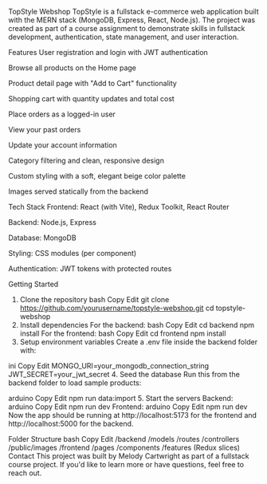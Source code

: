 TopStyle Webshop
TopStyle is a fullstack e-commerce web application built with the MERN stack (MongoDB, Express, React, Node.js). The project was created as part of a course assignment to demonstrate skills in fullstack development, authentication, state management, and user interaction.

Features
User registration and login with JWT authentication

Browse all products on the Home page

Product detail page with "Add to Cart" functionality

Shopping cart with quantity updates and total cost

Place orders as a logged-in user

View your past orders

Update your account information

Category filtering and clean, responsive design

Custom styling with a soft, elegant beige color palette

Images served statically from the backend

Tech Stack
Frontend: React (with Vite), Redux Toolkit, React Router

Backend: Node.js, Express

Database: MongoDB

Styling: CSS modules (per component)

Authentication: JWT tokens with protected routes

Getting Started
1. Clone the repository
bash
Copy
Edit
git clone https://github.com/yourusername/topstyle-webshop.git
cd topstyle-webshop
2. Install dependencies
For the backend:
bash
Copy
Edit
cd backend
npm install
For the frontend:
bash
Copy
Edit
cd frontend
npm install
3. Setup environment variables
Create a .env file inside the backend folder with:

ini
Copy
Edit
MONGO_URI=your_mongodb_connection_string
JWT_SECRET=your_jwt_secret
4. Seed the database
Run this from the backend folder to load sample products:

arduino
Copy
Edit
npm run data:import
5. Start the servers
Backend:
arduino
Copy
Edit
npm run dev
Frontend:
arduino
Copy
Edit
npm run dev
Now the app should be running at http://localhost:5173 for the frontend and http://localhost:5000 for the backend.

Folder Structure
bash
Copy
Edit
/backend
  /models
  /routes
  /controllers
  /public/images
/frontend
  /pages
  /components
  /features (Redux slices)
Contact
This project was built by Melody Cartwright as part of a fullstack course project. If you'd like to learn more or have questions, feel free to reach out.

